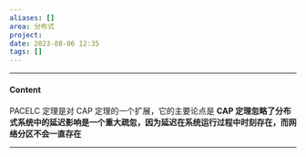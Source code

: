 ```yaml
---
aliases: []
area: 分布式
project: 
date: 2023-08-06 12:35
tags: []
---
```

---
#### Content
PACELC 定理是对 CAP 定理的一个扩展，它的主要论点是 **CAP 定理忽略了分布式系统中的延迟影响是一个重大疏忽，因为延迟在系统运行过程中时刻存在，而网络分区不会一直存在**




---
